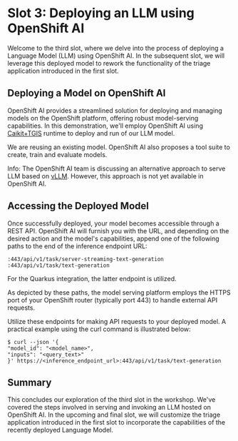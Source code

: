 # Slot 3: Deploying an LLM using OpenShift AI

Welcome to the third slot, where we delve into the process of deploying a Language Model (LLM) using OpenShift AI.
In the subsequent slot, we will leverage this deployed model to rework the functionality of the triage application introduced in the first slot.

## Deploying a Model on OpenShift AI
OpenShift AI provides a streamlined solution for deploying and managing models on the OpenShift platform, offering robust model-serving capabilities.
In this demonstration, we'll employ OpenShift AI using [Caikit+TGIS](https://caikit.github.io/website/) runtime to deploy and run of our LLM model.

We are reusing an existing model.
OpenShift AI also proposes a tool suite to create, train and evaluate models.

Info: The OpenShift AI team is discussing an alternative approach to serve LLM based on [vLLM](https://docs.vllm.ai/en/latest/). However, this approach is not yet available in OpenShift AI. 

## Accessing the Deployed Model

Once successfully deployed, your model becomes accessible through a REST API.
OpenShift AI will furnish you with the URL, and depending on the desired action and the model's capabilities, append one of the following paths to the end of the inference endpoint URL:

```
:443/api/v1/task/server-streaming-text-generation
:443/api/v1/task/text-generation
```

For the Quarkus integration, the latter endpoint is utilized.

As depicted by these paths, the model serving platform employs the HTTPS port of your OpenShift router (typically port 443) to handle external API requests.

Utilize these endpoints for making API requests to your deployed model.
A practical example using the curl command is illustrated below:

```shell
$ curl --json '{
"model_id": "<model_name>",
"inputs": "<query_text>"
}' https://<inference_endpoint_url>:443/api/v1/task/text-generation
```

## Summary

This concludes our exploration of the third slot in the workshop.
We've covered the steps involved in serving and invoking an LLM hosted on OpenShift AI.
In the upcoming and final slot, we will customize the triage application introduced in the first slot to incorporate the capabilities of the recently deployed Language Model.

